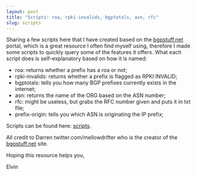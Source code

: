 ```yaml
---
layout: post
title: "Scripts: roa, rpki-invalids, bgptotals, asn, rfc" 
slug: scripts
---
```


Sharing a few scripts here that I have created based on the [bgpstuff.net](https://bgpstuff.net) portal, which is a great resource I often find myself using, therefore I made some scripts to quickly query some of the features it offers. What each script does is self-explanatory based on how it is named:

- roa: returns whether a prefix has a roa or not;
- rpki-invalids: returns whether a prefix is flagged as RPKI INVALID;
- bgptotals: tells you how many BGP prefixes currently exists in the internet;
- asn: returns the name of the ORG based on the ASN number;
- rfc: might be useless, but grabs the RFC number given and puts it in txt file;
- prefix-origin: tells you which ASN is originating the IP prefix;

Scripts can be found here: [scripts](https://github.com/eeariass/Code/tree/main/scripts).

All credit to Darren twitter.com/mellowdrifter who is the creator of the [bgpstuff.net](https://bgpstuff.net) site.

Hoping this resource helps you, 

Elvin
